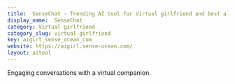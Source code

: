 ```yaml
---
title:  SenseChat - Trending AI tool for Virtual girlfriend and best alternatives
display_name:  SenseChat
category: Virtual girlfriend
category_slug: virtual-girlfriend
key: aigirl_sense_ocean_com
website: https://aigirl.sense-ocean.com/
layout: aitool
---
```


Engaging conversations with a virtual companion.

